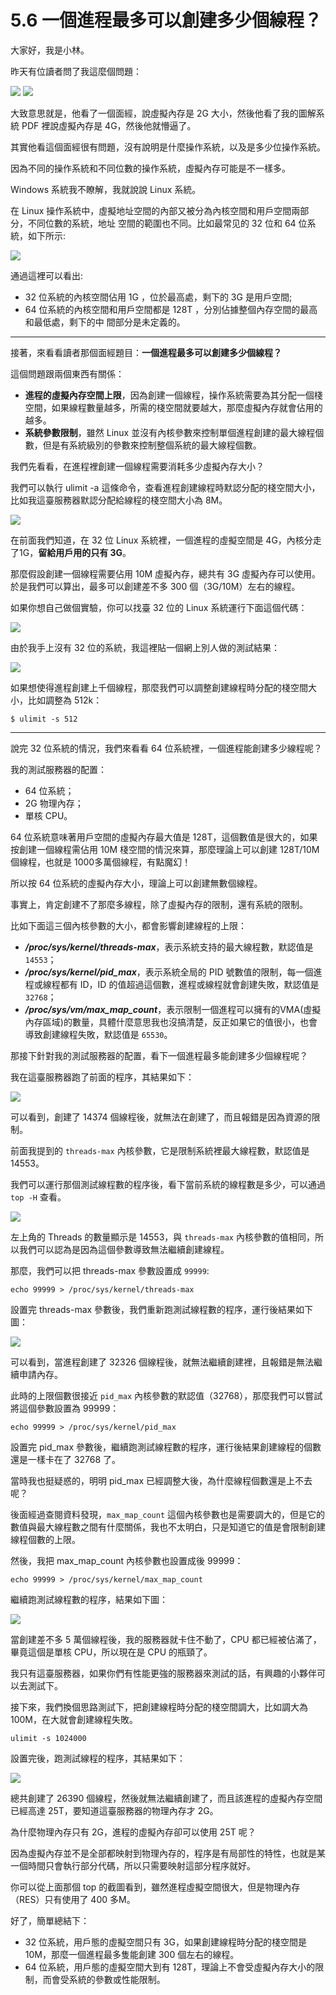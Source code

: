 # 5.6 一個進程最多可以創建多少個線程？

大家好，我是小林。

昨天有位讀者問了我這麼個問題：

![](https://img-blog.csdnimg.cn/20210715092002563.png?x-oss-process=image/watermark,type_ZmFuZ3poZW5naGVpdGk,shadow_10,text_aHR0cHM6Ly9ibG9nLmNzZG4ubmV0L3FxXzM0ODI3Njc0,size_16,color_FFFFFF,t_70)
![](https://img-blog.csdnimg.cn/20210715092015507.png?x-oss-process=image/watermark,type_ZmFuZ3poZW5naGVpdGk,shadow_10,text_aHR0cHM6Ly9ibG9nLmNzZG4ubmV0L3FxXzM0ODI3Njc0,size_16,color_FFFFFF,t_70)


大致意思就是，他看了一個面經，說虛擬內存是 2G 大小，然後他看了我的圖解系統 PDF 裡說虛擬內存是 4G，然後他就懵逼了。

其實他看這個面經很有問題，沒有說明是什麼操作系統，以及是多少位操作系統。

因為不同的操作系統和不同位數的操作系統，虛擬內存可能是不一樣多。

Windows 系統我不瞭解，我就說說 Linux 系統。 


在 Linux 操作系統中，虛擬地址空間的內部又被分為內核空間和用戶空間兩部分，不同位數的系統，地址 空間的範圍也不同。比如最常⻅的 32 位和 64 位系統，如下所示:

![](https://img-blog.csdnimg.cn/20210715092026648.png?x-oss-process=image/watermark,type_ZmFuZ3poZW5naGVpdGk,shadow_10,text_aHR0cHM6Ly9ibG9nLmNzZG4ubmV0L3FxXzM0ODI3Njc0,size_16,color_FFFFFF,t_70)



通過這裡可以看出:
- 32 位系統的內核空間佔用 1G ，位於最高處，剩下的 3G 是用戶空間;
- 64 位系統的內核空間和用戶空間都是 128T ，分別佔據整個內存空間的最高和最低處，剩下的中
  間部分是未定義的。

---

接著，來看看讀者那個面經題目：**一個進程最多可以創建多少個線程？**

這個問題跟兩個東西有關係：
- **進程的虛擬內存空間上限**，因為創建一個線程，操作系統需要為其分配一個棧空間，如果線程數量越多，所需的棧空間就要越大，那麼虛擬內存就會佔用的越多。
- **系統參數限制**，雖然 Linux 並沒有內核參數來控制單個進程創建的最大線程個數，但是有系統級別的參數來控制整個系統的最大線程個數。


我們先看看，在進程裡創建一個線程需要消耗多少虛擬內存大小？

我們可以執行 ulimit -a 這條命令，查看進程創建線程時默認分配的棧空間大小，比如我這臺服務器默認分配給線程的棧空間大小為 8M。

![](https://img-blog.csdnimg.cn/20210715092041211.png?x-oss-process=image/watermark,type_ZmFuZ3poZW5naGVpdGk,shadow_10,text_aHR0cHM6Ly9ibG9nLmNzZG4ubmV0L3FxXzM0ODI3Njc0,size_16,color_FFFFFF,t_70)



在前面我們知道，在 32 位 Linux 系統裡，一個進程的虛擬空間是 4G，內核分走了1G，**留給用戶用的只有 3G**。

那麼假設創建一個線程需要佔用 10M 虛擬內存，總共有 3G 虛擬內存可以使用。於是我們可以算出，最多可以創建差不多 300 個（3G/10M）左右的線程。


如果你想自己做個實驗，你可以找臺 32 位的 Linux 系統運行下面這個代碼：

![](https://img-blog.csdnimg.cn/20210715092052531.png?x-oss-process=image/watermark,type_ZmFuZ3poZW5naGVpdGk,shadow_10,text_aHR0cHM6Ly9ibG9nLmNzZG4ubmV0L3FxXzM0ODI3Njc0,size_16,color_FFFFFF,t_70)


由於我手上沒有 32 位的系統，我這裡貼一個網上別人做的測試結果：

![](https://img-blog.csdnimg.cn/202107150921005.png?x-oss-process=image/watermark,type_ZmFuZ3poZW5naGVpdGk,shadow_10,text_aHR0cHM6Ly9ibG9nLmNzZG4ubmV0L3FxXzM0ODI3Njc0,size_16,color_FFFFFF,t_70)




如果想使得進程創建上千個線程，那麼我們可以調整創建線程時分配的棧空間大小，比如調整為 512k：

```
$ ulimit -s 512
```

----

說完 32 位系統的情況，我們來看看 64 位系統裡，一個進程能創建多少線程呢？

我的測試服務器的配置：
- 64 位系統；
- 2G 物理內存；
- 單核 CPU。

64 位系統意味著用戶空間的虛擬內存最大值是 128T，這個數值是很大的，如果按創建一個線程需佔用 10M 棧空間的情況來算，那麼理論上可以創建 128T/10M 個線程，也就是 1000多萬個線程，有點魔幻！

所以按 64 位系統的虛擬內存大小，理論上可以創建無數個線程。

事實上，肯定創建不了那麼多線程，除了虛擬內存的限制，還有系統的限制。

比如下面這三個內核參數的大小，都會影響創建線程的上限：
- ***/proc/sys/kernel/threads-max***，表示系統支持的最大線程數，默認值是 `14553`；
-  ***/proc/sys/kernel/pid_max***，表示系統全局的 PID 號數值的限制，每一個進程或線程都有 ID，ID 的值超過這個數，進程或線程就會創建失敗，默認值是 `32768`；
-  ***/proc/sys/vm/max_map_count***，表示限制一個進程可以擁有的VMA(虛擬內存區域)的數量，具體什麼意思我也沒搞清楚，反正如果它的值很小，也會導致創建線程失敗，默認值是 `65530`。



那接下針對我的測試服務器的配置，看下一個進程最多能創建多少個線程呢？

我在這臺服務器跑了前面的程序，其結果如下：

![](https://img-blog.csdnimg.cn/20210715092109740.png?x-oss-process=image/watermark,type_ZmFuZ3poZW5naGVpdGk,shadow_10,text_aHR0cHM6Ly9ibG9nLmNzZG4ubmV0L3FxXzM0ODI3Njc0,size_16,color_FFFFFF,t_70)



可以看到，創建了 14374 個線程後，就無法在創建了，而且報錯是因為資源的限制。

前面我提到的 `threads-max` 內核參數，它是限制系統裡最大線程數，默認值是 14553。



我們可以運行那個測試線程數的程序後，看下當前系統的線程數是多少，可以通過 `top -H` 查看。

![](https://img-blog.csdnimg.cn/20210715092125376.png)


左上角的 Threads 的數量顯示是 14553，與 `threads-max` 內核參數的值相同，所以我們可以認為是因為這個參數導致無法繼續創建線程。

那麼，我們可以把 threads-max 參數設置成 `99999`:


```
echo 99999 > /proc/sys/kernel/threads-max
```

設置完 threads-max 參數後，我們重新跑測試線程數的程序，運行後結果如下圖：

![](https://img-blog.csdnimg.cn/20210715092138115.png?x-oss-process=image/watermark,type_ZmFuZ3poZW5naGVpdGk,shadow_10,text_aHR0cHM6Ly9ibG9nLmNzZG4ubmV0L3FxXzM0ODI3Njc0,size_16,color_FFFFFF,t_70)



可以看到，當進程創建了 32326 個線程後，就無法繼續創建裡，且報錯是無法繼續申請內存。

此時的上限個數很接近 `pid_max` 內核參數的默認值（32768），那麼我們可以嘗試將這個參數設置為 99999：


```
echo 99999 > /proc/sys/kernel/pid_max
```

設置完 pid_max 參數後，繼續跑測試線程數的程序，運行後結果創建線程的個數還是一樣卡在了 32768 了。

當時我也挺疑惑的，明明 pid_max 已經調整大後，為什麼線程個數還是上不去呢？

後面經過查閱資料發現，`max_map_count` 這個內核參數也是需要調大的，但是它的數值與最大線程數之間有什麼關係，我也不太明白，只是知道它的值是會限制創建線程個數的上限。

然後，我把 max_map_count 內核參數也設置成後 99999：

```
echo 99999 > /proc/sys/kernel/max_map_count 
```

繼續跑測試線程數的程序，結果如下圖：

![](https://img-blog.csdnimg.cn/20210715092151214.png?x-oss-process=image/watermark,type_ZmFuZ3poZW5naGVpdGk,shadow_10,text_aHR0cHM6Ly9ibG9nLmNzZG4ubmV0L3FxXzM0ODI3Njc0,size_16,color_FFFFFF,t_70)


當創建差不多 5 萬個線程後，我的服務器就卡住不動了，CPU 都已經被佔滿了，畢竟這個是單核 CPU，所以現在是 CPU 的瓶頸了。

我只有這臺服務器，如果你們有性能更強的服務器來測試的話，有興趣的小夥伴可以去測試下。

接下來，我們換個思路測試下，把創建線程時分配的棧空間調大，比如調大為 100M，在大就會創建線程失敗。

```
ulimit -s 1024000
```

設置完後，跑測試線程的程序，其結果如下：

![](https://img-blog.csdnimg.cn/20210715092207662.png?x-oss-process=image/watermark,type_ZmFuZ3poZW5naGVpdGk,shadow_10,text_aHR0cHM6Ly9ibG9nLmNzZG4ubmV0L3FxXzM0ODI3Njc0,size_16,color_FFFFFF,t_70)


總共創建了 26390 個線程，然後就無法繼續創建了，而且該進程的虛擬內存空間已經高達 25T，要知道這臺服務器的物理內存才 2G。

為什麼物理內存只有 2G，進程的虛擬內存卻可以使用 25T 呢？

因為虛擬內存並不是全部都映射到物理內存的，程序是有局部性的特性，也就是某一個時間只會執行部分代碼，所以只需要映射這部分程序就好。

你可以從上面那個 top 的截圖看到，雖然進程虛擬空間很大，但是物理內存（RES）只有使用了 400 多M。


好了，簡單總結下：
- 32 位系統，用戶態的虛擬空間只有 3G，如果創建線程時分配的棧空間是 10M，那麼一個進程最多隻能創建 300 個左右的線程。
- 64 位系統，用戶態的虛擬空間大到有 128T，理論上不會受虛擬內存大小的限制，而會受系統的參數或性能限制。

